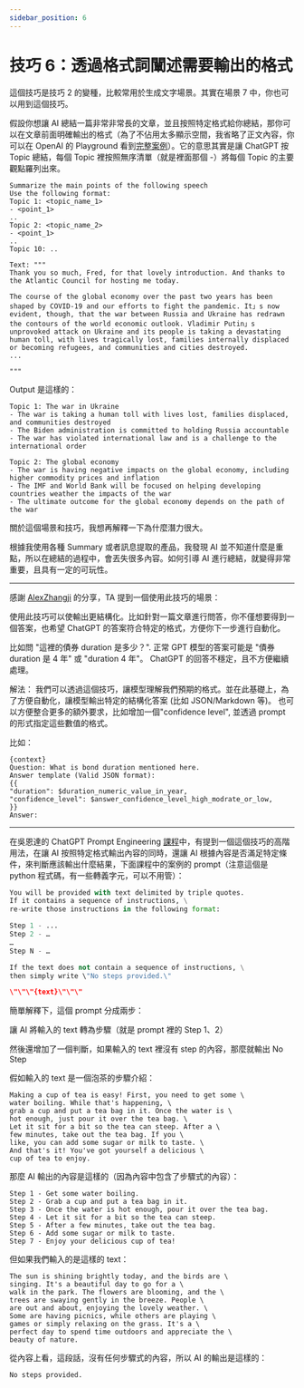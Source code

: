 ```yaml
---
sidebar_position: 6
---
```


# 技巧 6：透過格式詞闡述需要輸出的格式

<head>
  <script defer="defer" src="https://embed.trydyno.com/embedder.js"></script>
  <link href="https://embed.trydyno.com/embedder.css" rel="stylesheet" />
</head>

這個技巧是技巧 2 的變種，比較常用於生成文字場景。其實在場景 7 中，你也可以用到這個技巧。

假設你想讓 AI 總結一篇非常非常長的文章，並且按照特定格式給你總結，那你可以在文章前面明確輸出的格式（為了不佔用太多顯示空間，我省略了正文內容，你可以在 OpenAI 的 Playground 看到[完整案例](https://platform.openai.com/playground/p/3U5Wx7RTIdNNC9Fg8fc44omi)）。它的意思其實是讓 ChatGPT 按 Topic 總結，每個 Topic 裡按照無序清單（就是裡面那個 -）將每個 Topic 的主要觀點羅列出來。

```other
Summarize the main points of the following speech
Use the following format:
Topic 1: <topic_name_1>
- <point_1>
..
Topic 2: <topic_name_2>
- <point_1>
..
Topic 10: ..

Text: """
Thank you so much, Fred, for that lovely introduction. And thanks to the Atlantic Council for hosting me today.

The course of the global economy over the past two years has been shaped by COVID-19 and our efforts to fight the pandemic. It」s now evident, though, that the war between Russia and Ukraine has redrawn the contours of the world economic outlook. Vladimir Putin」s unprovoked attack on Ukraine and its people is taking a devastating human toll, with lives tragically lost, families internally displaced or becoming refugees, and communities and cities destroyed.
...

"""
```

Output 是這樣的：

```other
Topic 1: The war in Ukraine
- The war is taking a human toll with lives lost, families displaced, and communities destroyed
- The Biden administration is committed to holding Russia accountable
- The war has violated international law and is a challenge to the international order

Topic 2: The global economy
- The war is having negative impacts on the global economy, including higher commodity prices and inflation
- The IMF and World Bank will be focused on helping developing countries weather the impacts of the war
- The ultimate outcome for the global economy depends on the path of the war
```

關於這個場景和技巧，我想再解釋一下為什麼潛力很大。

根據我使用各種 Summary 或者訊息提取的產品，我發現 AI 並不知道什麼是重點，所以在總結的過程中，會丟失很多內容。如何引導 AI 進行總結，就變得非常重要，且具有一定的可玩性。

---

感謝 [AlexZhangji](https://github.com/AlexZhangji) 的分享，TA 提到一個使用此技巧的場景：

使用此技巧可以使輸出更結構化。比如針對一篇文章進行問答，你不僅想要得到一個答案，也希望 ChatGPT 的答案符合特定的格式，方便你下一步進行自動化。

比如問 "這裡的債券 duration 是多少？". 正常 GPT 模型的答案可能是 "債券 duration 是 4 年" 或 "duration 4 年"。
ChatGPT 的回答不穩定，且不方便繼續處理。

解法：
我們可以透過這個技巧，讓模型理解我們預期的格式。並在此基礎上，為了方便自動化，讓模型輸出特定的結構化答案 (比如 JSON/Markdown 等)。
也可以方便整合更多的額外要求，比如增加一個"confidence level", 並透過 prompt 的形式指定這些數值的格式。

比如：

```other
{context}
Question: What is bond duration mentioned here.
Answer template (Valid JSON format):
{{
"duration": $duration_numeric_value_in_year,
"confidence_level": $answer_confidence_level_high_modrate_or_low,
}}
Answer:
```

---

在吳恩達的 ChatGPT Prompt Engineering [課程](https://www.deeplearning.ai/short-courses/chatgpt-prompt-engineering-for-developers/)中，有提到一個這個技巧的高階用法，在讓 AI 按照特定格式輸出內容的同時，還讓 AI 根據內容是否滿足特定條件，來判斷應該輸出什麼結果，下面課程中的案例的 prompt（注意這個是 python 程式碼，有一些轉義字元，可以不用管）：

```python
You will be provided with text delimited by triple quotes.
If it contains a sequence of instructions, \
re-write those instructions in the following format:

Step 1 - ...
Step 2 - …
…
Step N - …

If the text does not contain a sequence of instructions, \
then simply write \"No steps provided.\"

\"\"\"{text}\"\"\"
```

簡單解釋下，這個 prompt 分成兩步：

讓 AI 將輸入的 text 轉為步驟（就是 prompt 裡的 Step 1、2）

然後還增加了一個判斷，如果輸入的 text 裡沒有 step 的內容，那麼就輸出 No Step

假如輸入的 text 是一個泡茶的步驟介紹：

```other
Making a cup of tea is easy! First, you need to get some \
water boiling. While that's happening, \
grab a cup and put a tea bag in it. Once the water is \
hot enough, just pour it over the tea bag. \
Let it sit for a bit so the tea can steep. After a \
few minutes, take out the tea bag. If you \
like, you can add some sugar or milk to taste. \
And that's it! You've got yourself a delicious \
cup of tea to enjoy.
```

那麼 AI 輸出的內容是這樣的（因為內容中包含了步驟式的內容）：

```other
Step 1 - Get some water boiling.
Step 2 - Grab a cup and put a tea bag in it.
Step 3 - Once the water is hot enough, pour it over the tea bag.
Step 4 - Let it sit for a bit so the tea can steep.
Step 5 - After a few minutes, take out the tea bag.
Step 6 - Add some sugar or milk to taste.
Step 7 - Enjoy your delicious cup of tea!
```

但如果我們輸入的是這樣的 text：

```other
The sun is shining brightly today, and the birds are \
singing. It's a beautiful day to go for a \
walk in the park. The flowers are blooming, and the \
trees are swaying gently in the breeze. People \
are out and about, enjoying the lovely weather. \
Some are having picnics, while others are playing \
games or simply relaxing on the grass. It's a \
perfect day to spend time outdoors and appreciate the \
beauty of nature.
```

從內容上看，這段話，沒有任何步驟式的內容，所以 AI 的輸出是這樣的：

```other
No steps provided.
```
